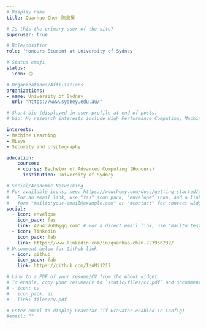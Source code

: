 ```yaml
---
# Display name
title: Quanhao Chen 陈泉昊

# Is this the primary user of the site?
superuser: true

# Role/position
role: 'Honours Student at University of Sydney'

# Status emoji
status:
  icon: 🙃

# Organizations/Affiliations
organizations:
- name: University of Sydney
  url: "https://www.sydney.edu.au/"

# Short bio (displayed in user profile at end of posts)
# bio: My research interests include High Performance Computing, Machining Learning and MLsys.

interests:
- Machine Learning
- MLsys
- Security and cryptography

education:
    courses:
    - course: Bachelor of Advanced Computing (Honours)
      institution: University of Sydney

# Social/Academic Networking
# For available icons, see: https://wowchemy.com/docs/getting-started/page-builder/#icons
#   For an email link, use "fas" icon pack, "envelope" icon, and a link in the
#   form "mailto:your-email@example.com" or "#contact" for contact widget.
social:
  - icon: envelope
    icon_pack: fas
    link: 425437608@qq.com' # For a direct email link, use "mailto:test@example.org".
  - icon: linkedin
    icon_pack: fab
    link: https://www.linkedin.com/in/quanhao-chen-723956232/
# Uncomment below for Github link
  - icon: github
    icon_pack: fab
    link: https://github.com/IzuMi1217

# Link to a PDF of your resume/CV from the About widget.
# To enable, copy your resume/CV to `static/files/cv.pdf` and uncomment the lines below.
# - icon: cv
#   icon_pack: ai
#   link: files/cv.pdf

# Enter email to display Gravatar (if Gravatar enabled in Config)
#email: ""
---
```


<!-- Lorem ipsum dolor sit amet, consectetur adipiscing elit. Sed neque elit, tristique placerat feugiat ac, facilisis vitae arcu. Proin eget egestas augue. Praesent ut sem nec arcu pellentesque aliquet. Duis dapibus diam vel metus tempus vulputate.

{{< icon name="download" pack="fas" >}} {{< staticref "uploads/resume.pdf" "newtab" >}}Download{{< /staticref >}} my resumé as a PDF. -->
